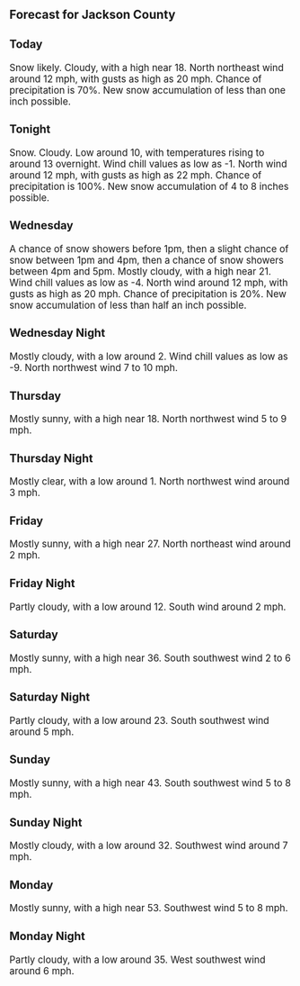 <div>
   <h2>Forecast for Jackson County</h2>
   <p>
      <div style="font-size:120%">
         <h3>Today</h3>Snow likely. Cloudy, with a high near 18. North northeast wind around 12 mph, with gusts as high as 20 mph. Chance of precipitation
         is 70%. New snow accumulation of less than one inch possible.<br></div>
   </p>
   <p>
      <div style="font-size:120%">
         <h3>Tonight</h3>Snow. Cloudy. Low around 10, with temperatures rising to around 13 overnight. Wind chill values as low as -1. North wind around
         12 mph, with gusts as high as 22 mph. Chance of precipitation is 100%. New snow accumulation of 4 to 8 inches possible.<br></div>
   </p>
   <p>
      <div style="font-size:120%">
         <h3>Wednesday</h3>A chance of snow showers before 1pm, then a slight chance of snow between 1pm and 4pm, then a chance of snow showers between
         4pm and 5pm. Mostly cloudy, with a high near 21. Wind chill values as low as -4. North wind around 12 mph, with gusts as high
         as 20 mph. Chance of precipitation is 20%. New snow accumulation of less than half an inch possible.<br></div>
   </p>
   <p>
      <div style="font-size:120%">
         <h3>Wednesday Night</h3>Mostly cloudy, with a low around 2. Wind chill values as low as -9. North northwest wind 7 to 10 mph.<br></div>
   </p>
   <p>
      <div style="font-size:120%">
         <h3>Thursday</h3>Mostly sunny, with a high near 18. North northwest wind 5 to 9 mph.<br></div>
   </p>
   <p>
      <div style="font-size:120%">
         <h3>Thursday Night</h3>Mostly clear, with a low around 1. North northwest wind around 3 mph.<br></div>
   </p>
   <p>
      <div style="font-size:120%">
         <h3>Friday</h3>Mostly sunny, with a high near 27. North northeast wind around 2 mph.<br></div>
   </p>
   <p>
      <div style="font-size:120%">
         <h3>Friday Night</h3>Partly cloudy, with a low around 12. South wind around 2 mph.<br></div>
   </p>
   <p>
      <div style="font-size:120%">
         <h3>Saturday</h3>Mostly sunny, with a high near 36. South southwest wind 2 to 6 mph.<br></div>
   </p>
   <p>
      <div style="font-size:120%">
         <h3>Saturday Night</h3>Partly cloudy, with a low around 23. South southwest wind around 5 mph.<br></div>
   </p>
   <p>
      <div style="font-size:120%">
         <h3>Sunday</h3>Mostly sunny, with a high near 43. South southwest wind 5 to 8 mph.<br></div>
   </p>
   <p>
      <div style="font-size:120%">
         <h3>Sunday Night</h3>Mostly cloudy, with a low around 32. Southwest wind around 7 mph.<br></div>
   </p>
   <p>
      <div style="font-size:120%">
         <h3>Monday</h3>Mostly sunny, with a high near 53. Southwest wind 5 to 8 mph.<br></div>
   </p>
   <p>
      <div style="font-size:120%">
         <h3>Monday Night</h3>Partly cloudy, with a low around 35. West southwest wind around 6 mph.<br></div>
   </p>
</div>